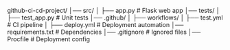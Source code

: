 github-ci-cd-project/
│── src/
│   ├── app.py         # Flask web app
│── tests/
│   ├── test_app.py    # Unit tests
│── .github/
│   ├── workflows/
│       ├── test.yml   # CI pipeline
│       ├── deploy.yml # Deployment automation
│── requirements.txt   # Dependencies
│── .gitignore         # Ignored files
│── Procfile           # Deployment config
